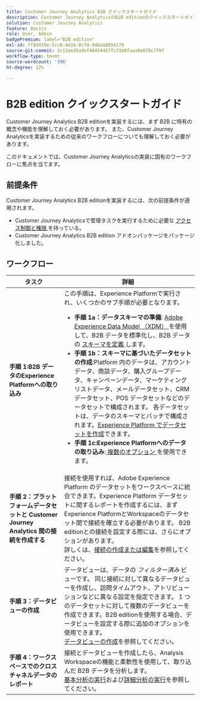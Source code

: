 ```yaml
---
title: Customer Journey Analytics B2B クイックスタートガイド
description: Customer Journey AnalyticsのB2B editionのクイックスタートガイド
solution: Customer Journey Analytics
feature: Basics
role: User, Admin
badgePremium: label="B2B edition"
exl-id: ff8d419e-5cc6-4e1b-8cf8-9dbaa8054179
source-git-commit: 3c13ae26a9ef48454467fc21b8faaa9e078c7f9f
workflow-type: tm+mt
source-wordcount: '396'
ht-degree: 22%

---
```



# B2B edition クイックスタートガイド

Customer Journey Analytics B2B editionを実装するには、まず B2B に特有の概念や機能を理解しておく必要があります。 また、Customer Journey Analyticsを実装するための従来のワークフローについても理解しておく必要があります。

このドキュメントでは、Customer Journey Analyticsの実装に固有のワークフローに焦点を当てます。

## 前提条件

Customer Journey Analytics B2B editionを実装するには、次の前提条件が適用されます。

* Customer Journey Analyticsで管理タスクを実行するために必要な [ アクセス制御と権限 ](/help/technotes/access-control.md) を持っている。
* Customer Journey Analytics B2B edition アドオンパッケージをパッケージ化しました。


## ワークフロー

| タスク | 詳細 |
| --- | --- |
| **手順 1:B2B データのExperience Platformへの取り込み** | この手順は、Experience Platformで実行され、いくつかのサブ手順が必要となります。<ul><li>**手順 1a：データスキーマの準備**: [Adobe Experience Data Model （XDM） ](https://experienceleague.adobe.com/docs/experience-platform/xdm/home.html?lang=ja) を使用して、B2B データを標準化し、B2B データの [ スキーマを定義 ](https://experienceleague.adobe.com/ja/docs/experience-platform/rtcdp/schemas/b2b) します。</li><li>**手順 1b：スキーマに基づいたデータセットの作成**:Platform 内のデータは、アカウントデータ、商談データ、購入グループデータ、キャンペーンデータ、マーケティングリストデータ、メールデータセット、CRM データセット、POS データセットなどのデータセットで構成されます。 各データセットは、データのスキーマとバッチで構成されます。[Experience Platform でデータセットを作成](https://experienceleague.adobe.com/docs/platform-learn/getting-started-for-data-architects-and-data-engineers/create-datasets.html?lang=ja)できます。</li><li>**手順 1c:Experience Platformへのデータの取り込み**:[ 複数のオプション ](https://experienceleague.adobe.com/ja/docs/experience-platform/ingestion/home) を使用できます。</li></ul> |
| **手順 2：プラットフォームデータセットと Customer Journey Analytics 間の接続を作成する** | 接続を使用すれば、Adobe Experience Platform のデータセットをワークスペースに統合できます。Experience Platform データセットに関するレポートを作成するには、まずExperience PlatformとWorkspaceのデータセット間で接続を確立する必要があります。 B2B editionとの接続を設定する際には、さらにオプションがあります。 <br>詳しくは、[接続の作成または編集](/help/connections/create-connection.md)を参照してください。 |
| **手順 3：データビューの作成** | データビューは、データの *フィルター済み* ビューです。 同じ接続に対して異なるデータビューを作成し、訪問タイムアウト、アトリビューションなどに異なる設定を指定できます。 1 つのデータセットに対して複数のデータビューを作成できます。B2B editionを使用する場合、データビューを設定する際に追加のオプションを使用できます。<br>[データビューの作成](/help/data-views/create-dataview.md)を参照してください。 |
| **手順 4：ワークスペースでのクロスチャネルデータのレポート** | 接続とデータビューを作成したら、Analysis Workspaceの機能と柔軟性を使用して、取り込んだ B2B データを分析します。<br>[基本分析の実行](/help/analysis-workspace/perform-basic-analysis.md)および[詳細分析の実行](/help/analysis-workspace/perform-adv-analysis.md)を参照してください。 |

<!--

## Use Case

The [B2B Use Case ](../data-ingestion/data-ingestion.md) document provides an example use case on how to implement Customer  Journey Analytics B2B Edition.

-->